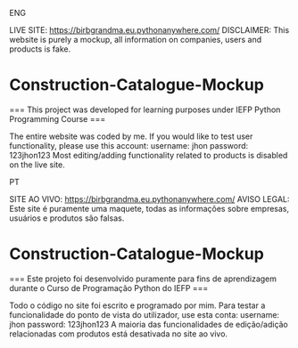 ENG

LIVE SITE: https://birbgrandma.eu.pythonanywhere.com/﻿
DISCLAIMER: This website is purely a mockup, all information on companies, users and products is fake.

# Construction-Catalogue-Mockup

=== This project was developed for learning purposes under IEFP Python Programming Course ===

The entire website was coded by me.
If you would like to test user functionality, please use this account:
username: jhon
password: 123jhon123
Most editing/adding functionality related to products is disabled on the live site.


PT

SITE AO VIVO: https://birbgrandma.eu.pythonanywhere.com/﻿
AVISO LEGAL: Este site é puramente uma maquete, todas as informações sobre empresas, usuários e produtos são falsas.

# Construction-Catalogue-Mockup

=== Este projeto foi desenvolvido puramente para fins de aprendizagem durante o Curso de Programação Python do IEFP ===

Todo o código no site foi escrito e programado por mim.
Para testar a funcionalidade do ponto de vista do utilizador, use esta conta:
username: jhon
password: 123jhon123
A maioria das funcionalidades de edição/adição relacionadas com produtos está desativada no site ao vivo.
